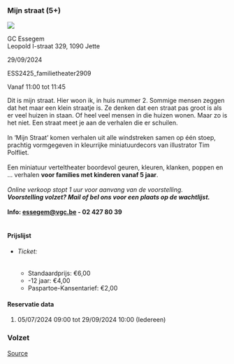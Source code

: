 ### Mijn straat (5+)

![](https://s3-eu-west-1.amazonaws.com/os-kwdo/prod/vgc/images/activity/6687a89fb60f2_Mijn_Straat_1_©_Danny_Wagemans.JPG)

GC Essegem  
Leopold I-straat 329, 1090 Jette

29/09/2024

ESS2425_familietheater2909

Vanaf 11:00 tot 11:45

Dit is mijn straat. Hier woon ik, in huis nummer 2. Sommige mensen zeggen dat het maar een klein straatje is. Ze denken dat een straat pas groot is als er veel huizen in staan. Of heel veel mensen in die huizen wonen. Maar zo is het niet. Een straat meet je aan de verhalen die er schuilen.  
<br/>In ‘Mijn Straat’ komen verhalen uit alle windstreken samen op één stoep, prachtig vormgegeven in kleurrijke miniatuurdecors van illustrator Tim Polfliet.  
<br/>Een miniatuur verteltheater boordevol geuren, kleuren, klanken, poppen en … verhalen **voor families met kinderen vanaf 5 jaar**.  
<br/>*Online verkoop stopt 1 uur voor aanvang van de voorstelling.  
**Voorstelling volzet? Mail of bel ons voor een plaats op de wachtlijst.***  
<br/>****Info: [essegem@vgc.be](mailto:essegem@vgc.be) - 02 427 80 39****  
<br/>

#### Prijslijst

* ###### Ticket:
    
    * Standaardprijs: €6,00
    * \-12 jaar: €4,00
    * Paspartoe-Kansentarief: €2,00

  

#### Reservatie data

1.  05/07/2024 09:00 tot 29/09/2024 10:00 (Iedereen)

### Volzet

[Source](https://tickets.vgc.be/ticketingActivity/subscribe/ESS2425_familietheater2909)